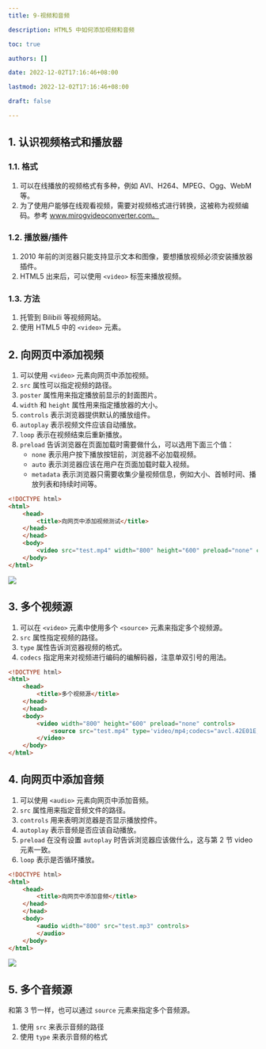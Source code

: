 ```yaml
---
title: 9-视频和音频

description: HTML5 中如何添加视频和音频

toc: true

authors: []

date: 2022-12-02T17:16:46+08:00

lastmod: 2022-12-02T17:16:46+08:00

draft: false

---
```


## 1. 认识视频格式和播放器


### 1.1. 格式

1. 可以在线播放的视频格式有多种，例如 AVI、H264、MPEG、Ogg、WebM 等。
2. 为了使用户能够在线观看视频，需要对视频格式进行转换，这被称为视频编码。参考 www.mirogvideoconverter.com。

### 1.2. 播放器/插件

1. 2010 年前的浏览器只能支持显示文本和图像，要想播放视频必须安装播放器插件。
2. HTML5 出来后，可以使用 `<video>` 标签来播放视频。

### 1.3. 方法

1. 托管到 Bilibili 等视频网站。
2. 使用 HTML5 中的 `<video>` 元素。


## 2. 向网页中添加视频

1. 可以使用 `<video>` 元素向网页中添加视频。
2. `src` 属性可以指定视频的路径。
3. `poster` 属性用来指定播放前显示的封面图片。
4. `width` 和 `height` 属性用来指定播放器的大小。
5. `controls` 表示浏览器提供默认的播放组件。
6. `autoplay` 表示视频文件应该自动播放。
7. `loop` 表示在视频结束后重新播放。
8. `preload` 告诉浏览器在页面加载时需要做什么，可以选用下面三个值：
    * `none` 表示用户按下播放按钮前，浏览器不必加载视频。
    * `auto` 表示浏览器应该在用户在页面加载时载入视频。
    * `metadata` 表示浏览器只需要收集少量视频信息，例如大小、首帧时间、播放列表和持续时间等。

```html
<!DOCTYPE html>
<html>
    <head>
        <title>向网页中添加视频测试</title>
    </head>
    </head>
    <body>
        <video src="test.mp4" width="800" height="600" preload="none" controls></video>
    </body>
</html>
```

![](https://animg.oss-cn-shanghai.aliyuncs.com/2022/12/02/20221202200528.png)


## 3. 多个视频源

1. 可以在 `<video>` 元素中使用多个 `<source>` 元素来指定多个视频源。
2. `src` 属性指定视频的路径。
3. `type` 属性告诉浏览器视频的格式。
4. `codecs` 指定用来对视频进行编码的编解码器，注意单双引号的用法。

```html
<!DOCTYPE html>
<html>
    <head>
        <title>多个视频源</title>
    </head>
    </head>
    <body>
        <video width="800" height="600" preload="none" controls>
            <source src="test.mp4" type='video/mp4;codecs="avcl.42E01E, mp4a.40.2"' />
        </video>
    </body>
</html>
```

## 4. 向网页中添加音频

1. 可以使用 `<audio>` 元素向网页中添加音频。
2. `src` 属性用来指定音频文件的路径。
3. `controls` 用来表明浏览器是否显示播放控件。
4. `autoplay` 表示音频是否应该自动播放。
5. `preload` 在没有设置 `autoplay` 时告诉浏览器应该做什么，这与第 2 节 video 元素一致。
6. `loop` 表示是否循环播放。

```html
<!DOCTYPE html>
<html>
    <head>
        <title>向网页中添加音频</title>
    </head>
    </head>
    <body>
        <audio width="800" src="test.mp3" controls>
        </audio>
    </body>
</html>
```

![](https://animg.oss-cn-shanghai.aliyuncs.com/2022/12/02/20221202203133.png)

## 5. 多个音频源

和第 3 节一样，也可以通过 `source` 元素来指定多个音频源。

1. 使用 `src` 来表示音频的路径
2. 使用 `type` 来表示音频的格式